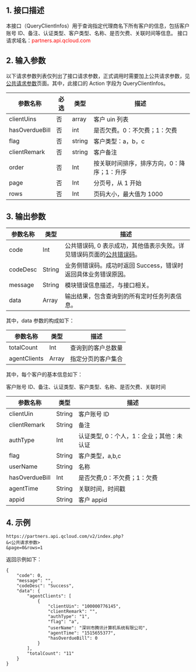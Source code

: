 ## 1. 接口描述
本接口（QueryClientInfos）用于查询指定代理商名下所有客户的信息，包括客户账号 ID、备注、认证类型、客户类型、名称、是否欠费、关联时间等信息。
接口请求域名：<font style="color:red">partners.api.qcloud.com</font>


## 2. 输入参数
以下请求参数列表仅列出了接口请求参数，正式调用时需要加上公共请求参数，见<a href="/doc/api/372/4153" title="公共请求参数">公共请求参数</a>页面。其中，此接口的 Action 字段为 QueryClientInfos。

| 参数名称           | 必选   | 类型     | 描述                     |
| -------------- | ---- | ------ | ---------------------- |
| clientUins     | 否    | array  | 客户 uin 列表              |
| hasOverdueBill | 否    | int    | 是否欠费。0：不欠费；1：欠费        |
| flag           | 否    | string | 客户类型：a，b，c             |
| clientRemark   | 否    | string | 客户备注                   |
| order          | 否    | Int    | 按关联时间排序，排序方向，0：降序；1：升序 |
| page           | 否    | Int    | 分页号，从 1 开始             |
| rows           | 否    | Int    | 页码大小，最大值为 1000         |



## 3. 输出参数
| 参数名称     | 类型     | 描述                                       |
| -------- | ------ | ---------------------------------------- |
| code     | Int    | 公共错误码, 0 表示成功，其他值表示失败。详见错误码页面的<a href="http://tcecqpoc.fsphere.cn/document/api/377/4173#1.E3.80.81.E5.85.AC.E5.85.B1.E9.94.99.E8.AF.AF.E7.A0.81" title="公共错误码">公共错误码</a>。 |
| codeDesc | String | 业务侧错误码。成功时返回 Success，错误时返回具体业务错误原因。      |
| message  | String | 模块错误信息描述，与接口相关。                          |
| data     | Array  | 输出结果，包含查询到的所有定时任务列表信息。                   |

其中，data 参数的构成如下：

| 参数名称         | 类型    | 描述        |
| ------------ | ----- | --------- |
| totalCount   | Int   | 查询到的客户总数量 |
| agentClients | Array | 指定分页的客户集合 |

其中，每个客户的基本信息如下：

客户账号 ID、备注、认证类型、客户类型、名称、是否欠费、关联时间

| 参数名称           | 类型     | 描述                     |
| -------------- | ------ | ---------------------- |
| clientUin      | String | 客户账号 ID                 |
| clientRemark   | String | 备注                     |
| authType       | Int    | 认证类型, 0：个人，1：企业；其他：未认证 |
| flag           | String | 客户类型，a,b,c             |
| userName       | String | 名称                     |
| hasOverdueBill | Int    | 是否欠费,0：不欠费；1：欠费        |
| agentTime      | String | 关联时间，时间戳               |
| appid          | String | 客户 appid                |
## 4. 示例

```
https://partners.api.qcloud.com/v2/index.php?
&<公共请求参数>
&page=0&rows=1
```
返回示例如下：
```
{
    "code": 0,
    "message": "",
    "codeDesc": "Success",
    "data": {
        "agentClients": [
            {
                "clientUin": "100000776145",
                "clientRemark": "",
                "authType": "1",
                "flag": "a",
                "userName": "深圳市腾讯计算机系统有限公司",
                "agentTime": "1515655377",
                "hasOverdueBill": 0
            }
        ],
        "totalCount": "11"
    }
}
```

